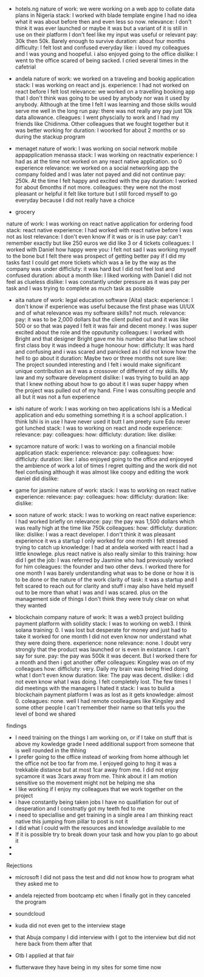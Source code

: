 - hotels.ng
nature of work: we were working on a web app to collate data plans in Nigeria
stack: I worked with blade template engine I had no idea what it was about before then and even less so now. 
relevance: I don't think it was ever launched or maybe it was but a variant of it is still in use on their platform I don't feel like my input was useful or relevant
pay: 30k then 50k. Barely enough to survive
duration: about four months
difficulty: I felt lost and confused everyday
like: i loved my colleagues and I was young and hoopeful. i also enjoyed going to the office
dislike: I went to the office scared of being sacked. I cried several times in the cafetrial

- andela
nature of work: we worked on a traveling and bookig application
stack: I was working on react and js.
experience: I had not worked on react before I felt lost
relevance: we worked on a travelling booking app that I don't think was going to be used by anybody nor was it used by anybody. Although at the time I felt I was learning and those skills would serve me well in the long run
pay: there was not really any pay just 10k data allowance.
clleagues: I went physcially to work and I had my friends like Chidinma. Other colleagues that we fought together but it was better working for 
duration: I woorked for about 2 months or so during the stackup program

- menaget
nature of work: I was working on 
 social network mobile appapplication menassa 
stack: I was working on reactnativ
experience: I had as at the time not worked on any react native application. so 0 experience
relevance: we worked on a social networking app the company folded and I was later not payed and did not continue
pay: 250k. At the time I felt happy and excited with the pay
duration: I worked for about 6months if not more. 
colleagues: they were not the most pleasant or helpful it felt like torture but I still forced myself to go everyday because I did not really have a choice


- grocery

nature of work: I was working on react native application for ordering food
stack: react native
experience: I had worked with react native before I was not as lost
relevance: I don't even know if it was or is in use
pay: can't remember exactly but like 250 euros we did like 3 or 4 tickets
colleagues: I worked with Daniel
how happy were you: I felt not sad I was working myself to the bone but I felt there was prospect of getting better pay if I did my tasks fast I could get more tickets which was a lie  by the way as the company was under
difficluty: it was hard but I did not feel lost and confused
duration: about a month
like: I liked working with Daniel I did not feel as clueless
dislike:
I was constantly under pressure as it was pay per task and I was trying to complete as much task as possible


- aita
nature of work:
 legal education software (Aita)
stack: 
experience: 
I don't know if experience was useful because the first phase was UI/UX and of what relevance was my software skills? not much.
relevance: 
pay: 
it was to be 2,000 dollars but the client pulled out and it was like 500 or so that was payed
I felt it was fair and decent money. I was super excited about the role and the opputunity
colleagues: 
I worked with Bright and that designer Bright gave me his number
also that law school first class boy it was indeed a huge honoour
how: 
difficluty: 
It was hard and confusing and i was scared and panicked as I did not know how the hell to go about it
duration: 
Maybe two or three months not sure
like: 
The project sounded interesting and I felt i would make significant unique contribution as it was a crossover of different of my skills. My law and my software development
dislike: 
I was trying to build an app that I knew nothing about how to go about it
I was super happy when the project was pulled out of my hand.
Fine I was consulting people and all but it was not a fun experience

- ishi
nature of work:
I was working on two applications Ishi is a Medical application and edu something something it is a school application. I think Ishi is in use I have never used it butt I am preety sure Edu never got lunched
stack: 
I was to working on react and node
experience: 
relevance: 
pay: 
colleagues: 
how: 
difficluty: 
duration: 
like: 
dislike: 

- sycamore
nature of work:  I was to working on a financial mobile application
stack: 
experience: 
relevance: 
pay: 
colleagues: 
how: 
difficluty: 
duration: 
like: 
I also enjoyed going to the office and enjooyed the ambience of work
a lot of times I regret quitting and the work did not feel confusing
although it was almost like coopy and editing the work daniel did
dislike: 




- game for jasmine
nature of work: 
stack: 
I was to working on react native
experience: 
relevance: 
pay: 
colleagues: 
how: 
difficluty: 
duration: 
like: 
dislike: 

-  soon
nature of work: 
stack: 
I was to working on react native
experience: I had worked briefly on
relevance: 
pay: the pay was 1,500 dollars which was really high at the time like 750k 
colleagues: 
how: 
difficluty: 
duration: 
like: 
dislike: 
I was a react developer. I don't think it was  pleasant experience
it ws a startup I only worked for one month I felt stressed trying to catch up
knowledge: I had at andela worked with react I had a little knowlege. plus react native is also really similar to this 
training: 
how did I get the job: I was referred by Jasmine who had previously worked for him
coleagues: the founder and two other devs. I worked there for one month I was barely understanding what was to be done or how it is to be done or the nature of the work
clarity of task: it was a startup and I felt scared to reach out for clarity and stuff i may also have held myself out to be more than what I was and I was scared. plus on the management side of things I don't think they were truly clear on what they wanted

- blockchain company
nature of work: 
It was a web3 project building payment platform with solidity
stack: 
I was to working on web3. I think solana
training: 0. I was lost but desperate for money and just had to take it worked for one month I did not even know nor understand what they were doing there.
experience: none
relevance: none. I doubt very strongly that the product was launched or is even in existance.
I can't say for sure.
pay: the pay was 500k it was decent. But I worked there for a month and then i got another offer
colleagues: 
Kingsley was on of my colleagues
how: 
difficluty: 
very. Daily my brain was being fried doing what I don't even know
duration: 
like: The pay was decent. 
dislike: 
i did not even know what I was doing. I felt completely lost. 
The few times I did meetings with the managers I hated it
stack: I was to build a blockchain payment platform I was as lost as it gets
knowledge: almost 0.
coleagues: none. well I had remote coolleagues like Kingsley and some other people I can't remember their name so that tells you the level of bond we shared

findings 
- I need training on the things I am working on, or if I take on stuff that is 
above my kowledge grade I need additional support from someone that is well rounded in the thhing
- I prefer going to the office instead of working from home although let the office not be too far from me. I enjoyed going to hng it was a trekkable distance but at most 1car away from me. I did not enjoy sycamore it was 3cars away from me. Think about it I am motion sensitive so the movement might not be helping me sha
- I like working if I enjoy my colleagues that we work together on the project
- i have constantly being taken jobs I have no qualifiation for out of desperation and I constnatly got my teeth fed to me
- i need to speciallise and get training in a single area I am thinking react native this jumping from pillar to post is not it
- I did what I could with the resources and knowledge available to me
- If it is possible try to break down your task and how you plan to go about it
-
-

Rejections
- microsoft
I did not pass the test and did not know how to program what they asked me to 

- andela
rejected from bootcamp etc when I finally got in they canceled the program

- soundcloud

- kuda
did not even get to the interview stage

- that Abuja company I did interview with
I got to the interview but did not here back from them after that

- Gtb
I applied at that fair

- flutterwave
they have being in my sites for some time now
